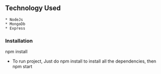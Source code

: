 

## Technology Used 
    * NodeJs
    * MongoDb
    * Express
    

### Installation
npm install
* To run project, Just do npm install to install all the dependencies, then
npm start
